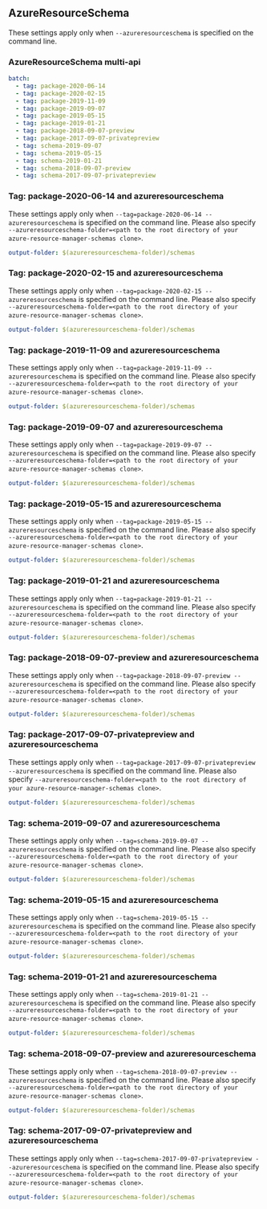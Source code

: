 ## AzureResourceSchema

These settings apply only when `--azureresourceschema` is specified on the command line.

### AzureResourceSchema multi-api

``` yaml $(azureresourceschema) && $(multiapi)
batch:
  - tag: package-2020-06-14
  - tag: package-2020-02-15
  - tag: package-2019-11-09
  - tag: package-2019-09-07
  - tag: package-2019-05-15
  - tag: package-2019-01-21
  - tag: package-2018-09-07-preview
  - tag: package-2017-09-07-privatepreview
  - tag: schema-2019-09-07
  - tag: schema-2019-05-15
  - tag: schema-2019-01-21
  - tag: schema-2018-09-07-preview
  - tag: schema-2017-09-07-privatepreview
```

### Tag: package-2020-06-14 and azureresourceschema

These settings apply only when `--tag=package-2020-06-14 --azureresourceschema` is specified on the command line.
Please also specify `--azureresourceschema-folder=<path to the root directory of your azure-resource-manager-schemas clone>`.

``` yaml $(tag) == 'package-2020-06-14' && $(azureresourceschema)
output-folder: $(azureresourceschema-folder)/schemas
```

### Tag: package-2020-02-15 and azureresourceschema

These settings apply only when `--tag=package-2020-02-15 --azureresourceschema` is specified on the command line.
Please also specify `--azureresourceschema-folder=<path to the root directory of your azure-resource-manager-schemas clone>`.

``` yaml $(tag) == 'package-2020-02-15' && $(azureresourceschema)
output-folder: $(azureresourceschema-folder)/schemas
```

### Tag: package-2019-11-09 and azureresourceschema

These settings apply only when `--tag=package-2019-11-09 --azureresourceschema` is specified on the command line.
Please also specify `--azureresourceschema-folder=<path to the root directory of your azure-resource-manager-schemas clone>`.

``` yaml $(tag) == 'package-2019-11-09' && $(azureresourceschema)
output-folder: $(azureresourceschema-folder)/schemas
```

### Tag: package-2019-09-07 and azureresourceschema

These settings apply only when `--tag=package-2019-09-07 --azureresourceschema` is specified on the command line.
Please also specify `--azureresourceschema-folder=<path to the root directory of your azure-resource-manager-schemas clone>`.

``` yaml $(tag) == 'package-2019-09-07' && $(azureresourceschema)
output-folder: $(azureresourceschema-folder)/schemas
```

### Tag: package-2019-05-15 and azureresourceschema

These settings apply only when `--tag=package-2019-05-15 --azureresourceschema` is specified on the command line.
Please also specify `--azureresourceschema-folder=<path to the root directory of your azure-resource-manager-schemas clone>`.

``` yaml $(tag) == 'package-2019-05-15' && $(azureresourceschema)
output-folder: $(azureresourceschema-folder)/schemas
```

### Tag: package-2019-01-21 and azureresourceschema

These settings apply only when `--tag=package-2019-01-21 --azureresourceschema` is specified on the command line.
Please also specify `--azureresourceschema-folder=<path to the root directory of your azure-resource-manager-schemas clone>`.

``` yaml $(tag) == 'package-2019-01-21' && $(azureresourceschema)
output-folder: $(azureresourceschema-folder)/schemas
```

### Tag: package-2018-09-07-preview and azureresourceschema

These settings apply only when `--tag=package-2018-09-07-preview --azureresourceschema` is specified on the command line.
Please also specify `--azureresourceschema-folder=<path to the root directory of your azure-resource-manager-schemas clone>`.

``` yaml $(tag) == 'package-2018-09-07-preview' && $(azureresourceschema)
output-folder: $(azureresourceschema-folder)/schemas
```

### Tag: package-2017-09-07-privatepreview and azureresourceschema

These settings apply only when `--tag=package-2017-09-07-privatepreview --azureresourceschema` is specified on the command line.
Please also specify `--azureresourceschema-folder=<path to the root directory of your azure-resource-manager-schemas clone>`.

``` yaml $(tag) == 'package-2017-09-07-privatepreview' && $(azureresourceschema)
output-folder: $(azureresourceschema-folder)/schemas
```

### Tag: schema-2019-09-07 and azureresourceschema

These settings apply only when `--tag=schema-2019-09-07 --azureresourceschema` is specified on the command line.
Please also specify `--azureresourceschema-folder=<path to the root directory of your azure-resource-manager-schemas clone>`.

``` yaml $(tag) == 'schema-2019-09-07' && $(azureresourceschema)
output-folder: $(azureresourceschema-folder)/schemas
```

### Tag: schema-2019-05-15 and azureresourceschema

These settings apply only when `--tag=schema-2019-05-15 --azureresourceschema` is specified on the command line.
Please also specify `--azureresourceschema-folder=<path to the root directory of your azure-resource-manager-schemas clone>`.

``` yaml $(tag) == 'schema-2019-05-15' && $(azureresourceschema)
output-folder: $(azureresourceschema-folder)/schemas
```

### Tag: schema-2019-01-21 and azureresourceschema

These settings apply only when `--tag=schema-2019-01-21 --azureresourceschema` is specified on the command line.
Please also specify `--azureresourceschema-folder=<path to the root directory of your azure-resource-manager-schemas clone>`.

``` yaml $(tag) == 'schema-2019-01-21' && $(azureresourceschema)
output-folder: $(azureresourceschema-folder)/schemas
```

### Tag: schema-2018-09-07-preview and azureresourceschema

These settings apply only when `--tag=schema-2018-09-07-preview --azureresourceschema` is specified on the command line.
Please also specify `--azureresourceschema-folder=<path to the root directory of your azure-resource-manager-schemas clone>`.

``` yaml $(tag) == 'schema-2018-09-07-preview' && $(azureresourceschema)
output-folder: $(azureresourceschema-folder)/schemas
```

### Tag: schema-2017-09-07-privatepreview and azureresourceschema

These settings apply only when `--tag=schema-2017-09-07-privatepreview --azureresourceschema` is specified on the command line.
Please also specify `--azureresourceschema-folder=<path to the root directory of your azure-resource-manager-schemas clone>`.

``` yaml $(tag) == 'schema-2017-09-07-privatepreview' && $(azureresourceschema)
output-folder: $(azureresourceschema-folder)/schemas
```

